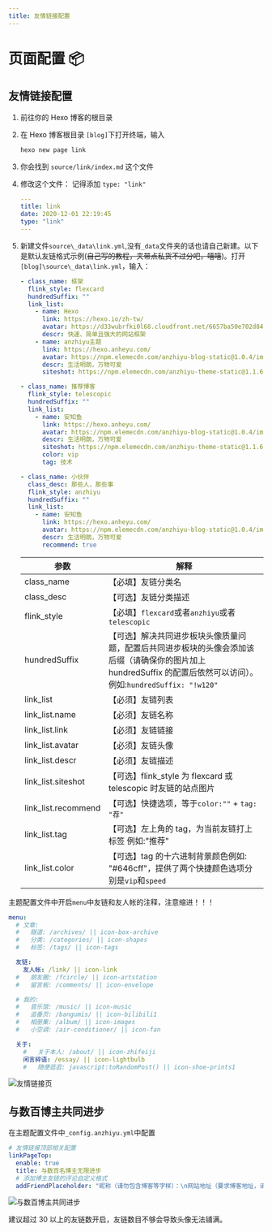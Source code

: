 ```yaml
---
title: 友情链接配置
---
```


# 页面配置 📦

## 友情链接配置

1. 前往你的 Hexo 博客的根目录

2. 在 Hexo 博客根目录 `[blog]`下打开终端，输入

   ```bash
   hexo new page link
   ```

3. 你会找到 `source/link/index.md` 这个文件

4. 修改这个文件：
   记得添加 `type: "link"`
   ```yml
   ---
   title: link
   date: 2020-12-01 22:19:45
   type: "link"
   ---
   ```
5. 新建文件`source\_data\link.yml`,没有`_data`文件夹的话也请自己新建。以下是默认友链格式示例(~~自己写的教程，夹带点私货不过分吧，嘻嘻~~)。打开`[blog]\source\_data\link.yml`，输入：

   ```yml
   - class_name: 框架
     flink_style: flexcard
     hundredSuffix: ""
     link_list:
       - name: Hexo
         link: https://hexo.io/zh-tw/
         avatar: https://d33wubrfki0l68.cloudfront.net/6657ba50e702d84afb32fe846bed54fba1a77add/827ae/logo.svg
         descr: 快速、简单且强大的网站框架
       - name: anzhiyu主题
         link: https://hexo.anheyu.com/
         avatar: https://npm.elemecdn.com/anzhiyu-blog-static@1.0.4/img/avatar.jpg
         descr: 生活明朗，万物可爱
         siteshot: https://npm.elemecdn.com/anzhiyu-theme-static@1.1.6/img/hexo.anheyu.com.jpg

   - class_name: 推荐博客
     flink_style: telescopic
     hundredSuffix: ""
     link_list:
       - name: 安知鱼
         link: https://hexo.anheyu.com/
         avatar: https://npm.elemecdn.com/anzhiyu-blog-static@1.0.4/img/avatar.jpg
         descr: 生活明朗，万物可爱
         siteshot: https://npm.elemecdn.com/anzhiyu-theme-static@1.1.6/img/hexo.anheyu.com.jpg
         color: vip
         tag: 技术

   - class_name: 小伙伴
     class_desc: 那些人，那些事
     flink_style: anzhiyu
     hundredSuffix: ""
     link_list:
       - name: 安知鱼
         link: https://hexo.anheyu.com/
         avatar: https://npm.elemecdn.com/anzhiyu-blog-static@1.0.4/img/avatar.jpg
         descr: 生活明朗，万物可爱
         recommend: true
   ```

   | 参数                | 解释                                                                                                                                                                |
   | ------------------- | ------------------------------------------------------------------------------------------------------------------------------------------------------------------- |
   | class_name          | 【必填】友链分类名                                                                                                                                                  |
   | class_desc          | 【可选】友链分类描述                                                                                                                                                |
   | flink_style         | 【必填】`flexcard`或者`anzhiyu`或者`telescopic`                                                                                                                     |
   | hundredSuffix       | 【可选】解决共同进步板块头像质量问题，配置后共同进步板块的头像会添加该后缀（请确保你的图片加上 hundredSuffix 的配置后依然可以访问）。 例如:`hundredSuffix: "!w120"` |
   | link_list           | 【必须】友链列表                                                                                                                                                    |
   | link_list.name      | 【必须】友链名称                                                                                                                                                    |
   | link_list.link      | 【必须】友链链接                                                                                                                                                    |
   | link_list.avatar    | 【必须】友链头像                                                                                                                                                    |
   | link_list.descr     | 【必须】友链描述                                                                                                                                                    |
   | link_list.siteshot  | 【可选】flink_style 为 flexcard 或 telescopic 时友链的站点图片                                                                                                      |
   | link_list.recommend | 【可选】快捷选项，等于`color:""` + `tag: "荐"`                                                                                                                      |
   | link_list.tag       | 【可选】左上角的 tag，为当前友链打上标签 例如:"推荐"                                                                                                                |
   | link_list.color     | 【可选】tag 的十六进制背景颜色例如: "#646cff"，提供了两个快捷颜色选项分别是`vip`和`speed`                                                                           |

主题配置文件中开启`menu`中友链和友人帐的注释，注意缩进！！！

```yml
menu:
  # 文章:
  #   隧道: /archives/ || icon-box-archive
  #   分类: /categories/ || icon-shapes
  #   标签: /tags/ || icon-tags

  友链:
    友人帐: /link/ || icon-link
  #   朋友圈: /fcircle/ || icon-artstation
  #   留言板: /comments/ || icon-envelope

  # 我的:
  #   音乐馆: /music/ || icon-music
  #   追番页: /bangumis/ || icon-bilibili1
  #   相册集: /album/ || icon-images
  #   小空调: /air-conditioner/ || icon-fan

  关于:
    #   关于本人: /about/ || icon-zhifeiji
    闲言碎语: /essay/ || icon-lightbulb
    #   随便逛逛: javascript:toRandomPost() || icon-shoe-prints1
```

![友情链接页](https://img02.anheyu.com/adminuploads/1/2023/04/09/6432641611b97.png!blogimg)

## 与数百博主共同进步

在主题配置文件中`_config.anzhiyu.yml`中配置

```yml
# 友情链接顶部相关配置
linkPageTop:
  enable: true
  title: 与数百名博主无限进步
  # 添加博主友链的评论自定义格式
  addFriendPlaceholder: "昵称（请勿包含博客等字样）：\n网站地址（要求博客地址，请勿提交个人主页）：\n头像图片url（请提供尽可能清晰的图片，我会上传到我自己的图床）：\n描述：\n站点截图（可选）：\n"
```

![与数百博主共同进步](https://bu.dusays.com/2023/08/26/64e976513baed.webp)

建议超过 30 以上的友链数开启，友链数目不够会导致头像无法铺满。
